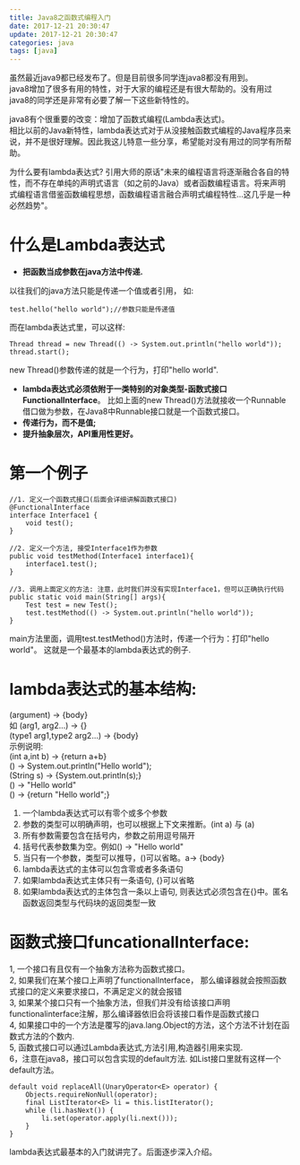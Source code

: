 ```yaml
---
title: Java8之函数式编程入门
date: 2017-12-21 20:30:47
update: 2017-12-21 20:30:47
categories: java
tags: [java]
---
```

虽然最近java9都已经发布了。但是目前很多同学连java8都没有用到。  
java8增加了很多有用的特性，对于大家的编程还是有很大帮助的。没有用过java8的同学还是非常有必要了解一下这些新特性的。  
  
java8有个很重要的改变：增加了函数式编程(Lambda表达式)。  
相比以前的Java新特性，lambda表达式对于从没接触函数式编程的Java程序员来说，并不是很好理解。因此我这儿特意一些分享，希望能对没有用过的同学有所帮助。  
  
为什么要有lambda表达式? 引用大师的原话"未来的编程语言将逐渐融合各自的特性，而不存在单纯的声明式语言（如之前的Java）或者函数编程语言。将来声明式编程语言借鉴函数编程思想，函数编程语言融合声明式编程特性...这几乎是一种必然趋势"。

# 什么是Lambda表达式
- **把函数当成参数在java方法中传递.**  
  
以往我们的java方法只能是传递一个值或者引用， 如: 

```
test.hello("hello world");//参数只能是传递值
```
而在lambda表达式里，可以这样:  

```
Thread thread = new Thread(() -> System.out.println("hello world"));
thread.start();
```
new Thread()参数传递的就是一个行为，打印"hello world". 

- **lambda表达式必须依附于一类特别的对象类型-函数式接口FunctionalInterface**。 比如上面的new Thread()方法就接收一个Runnable借口做为参数，在Java8中Runnable接口就是一个函数式接口。 
- **传递行为，而不是值;**
- **提升抽象层次，API重用性更好。**

# 第一个例子

```
//1. 定义一个函数式接口(后面会详细讲解函数式接口)
@FunctionalInterface
interface Interface1 {
    void test();
}

//2. 定义一个方法, 接受Interface1作为参数
public void testMethod(Interface1 interface1){
    interface1.test();
}

//3. 调用上面定义的方法: 注意，此时我们并没有实现Interface1，但可以正确执行代码
public static void main(String[] args){
    Test test = new Test();
    test.testMethod(() -> System.out.println("hello world"));
}
```
main方法里面，调用test.testMethod()方法时，传递一个行为：打印"hello world"。 
这就是一个最基本的lambda表达式的例子.  


# lambda表达式的基本结构:
(argument) -> {body}  
如
(arg1, arg2...) -> {}  
(type1 arg1,type2 arg2...) -> {body}  
示例说明:  
(int a,int b) -> {return a+b}  
() -> System.out.println("Hello world");  
(String s) -> {System.out.println(s);}  
() -> "Hello world"  
() -> {return "Hello world";}  
1. 一个lambda表达式可以有零个或多个参数  
2. 参数的类型可以明确声明，也可以根据上下文来推断。(int a) 与 (a)
3. 所有参数需要包含在括号内，参数之前用逗号隔开
4. 括号代表参数集为空。例如() -> "Hello world"
5. 当只有一个参数，类型可以推导，()可以省略。a-> {body}
6. lambda表达式的主体可以包含零或者多条语句
7. 如果lambda表达式主体只有一条语句, {}可以省略
8. 如果lambda表达式的主体包含一条以上语句, 则表达式必须包含在{}中。匿名函数返回类型与代码块的返回类型一致


# 函数式接口funcationalInterface: 
1, 一个接口有且仅有一个抽象方法称为函数式接口。  
2, 如果我们在某个接口上声明了functionalInterface， 那么编译器就会按照函数式接口的定义来要求接口，不满足定义的就会报错  
3, 如果某个接口只有一个抽象方法，但我们并没有给该接口声明functionalinterface注解，那么编译器依旧会将该接口看作是函数式接口  
4, 如果接口中的一个方法是覆写的java.lang.Object的方法，这个方法不计划在函数式方法的个数内.   
5, 函数式接口可以通过Lambda表达式,方法引用,构造器引用来实现.  
6，注意在java8，接口可以包含实现的default方法. 如List接口里就有这样一个default方法。  

```
default void replaceAll(UnaryOperator<E> operator) {
    Objects.requireNonNull(operator);
    final ListIterator<E> li = this.listIterator();
    while (li.hasNext()) {
        li.set(operator.apply(li.next()));
    }
}
```
lambda表达式最基本的入门就讲完了。后面逐步深入介绍。


